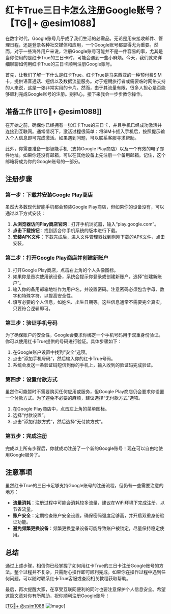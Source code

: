 # 红卡True三日卡怎么注册Google账号？【TG💪+ @esim1088】

在数字时代，Google账号几乎成了我们生活的必需品。无论是用来接收邮件、管理日程，还是登录各种社交媒体和应用，一个Google账号都显得尤为重要。然而，对于一些海外用户来说，注册Google账号可能并不是一件容易的事，尤其是当你使用的是红卡True的三日卡时，可能会遇到一些小麻烦。今天，我们就来详细聊聊如何用红卡True的三日卡顺利注册Google账号。

首先，让我们了解一下什么是红卡True。红卡True是马来西亚的一种预付费SIM卡，提供语音通话、短信以及数据流量服务。对于短期旅行者或需要临时网络支持的人来说，这是一张非常实用的卡片。然而，由于其流量有限，很多人担心是否能够顺利完成Google账号的注册。别担心，接下来我会一步步教你操作。

## 准备工作 [[TG💪+ @esim1088]]

在开始之前，确保你已经拥有一张红卡True的三日卡，并且手机已经成功激活并连接到互联网。通常情况下，激活过程很简单：将SIM卡插入手机后，按照提示输入个人信息即可完成激活。如果遇到问题，可以联系客服寻求帮助。

此外，你需要准备一部智能手机（支持Google Play商店）以及一个有效的电子邮件地址。如果你还没有邮箱，可以在其他设备上先注册一个备用邮箱。记住，这个邮箱将成为你的Google账号的一部分。

## 注册步骤

### 第一步：下载并安装Google Play商店

虽然大多数现代智能手机都会预装Google Play商店，但如果你的设备没有，可以通过以下方式安装：

1. **从浏览器访问Play商店官网**：打开手机浏览器，输入“play.google.com”。
2. **点击下载按钮**：找到适合你手机系统的版本进行下载。
3. **安装APK文件**：下载完成后，进入文件管理器找到刚刚下载的APK文件，点击安装。

### 第二步：打开Google Play商店并创建新账户

1. 打开Google Play商店，点击右上角的个人头像图标。
2. 如果你是首次使用该设备，系统会提示你登录或创建新账户。选择“创建新账户”。
3. 输入你的备用邮箱地址作为用户名，并设置密码。注意密码必须包含字母、数字和特殊字符，以提高安全性。
4. 填写必要的个人信息，如姓名、出生日期等。这些信息通常不需要完全真实，只要符合逻辑即可。

### 第三步：验证手机号码

为了确保账户的安全性，Google会要求你绑定一个手机号码用于双重身份验证。你可以使用红卡True提供的号码进行验证。具体步骤如下：

1. 在Google账户设置中找到“安全”选项。
2. 点击“添加手机号码”，然后输入你的红卡True号码。
3. 系统会发送一条验证码短信到你的手机上，输入收到的验证码完成验证。

### 第四步：设置付款方式

虽然你可能暂时不需要购买任何应用或服务，但Google Play商店仍会要求你设置一个付款方式。为了避免不必要的麻烦，建议选择“无付款方式”选项。

1. 在Google Play商店中，点击左上角的菜单图标。
2. 选择“付款设置”。
3. 点击“添加付款方式”，然后选择“无付款方式”。

### 第五步：完成注册

完成以上所有步骤后，你就成功注册了一个新的Google账号！现在可以自由地使用Google服务了。

## 注意事项

虽然红卡True的三日卡足够支持Google账号的注册流程，但仍有一些需要注意的地方：

- **流量消耗**：注册过程中可能会消耗较多流量，建议在WiFi环境下完成注册，以节省流量。
- **账户安全**：定期检查账户安全设置，确保密码强度足够高，并开启双重身份验证功能。
- **避免频繁更换设备**：频繁更换登录设备可能导致账户被锁定，尽量保持稳定使用。

## 总结

通过上述步骤，相信你已经掌握了如何用红卡True的三日卡注册Google账号的方法。整个过程并不复杂，只需耐心操作即可顺利完成。如果你在操作过程中遇到任何问题，可以随时联系红卡True客服或查阅相关教程获取帮助。

最后，再次提醒大家，在享受互联网便利的同时也要注意保护个人信息安全。希望这篇文章对你有所帮助，祝你顺利注册Google账号！

[[TG💪+ @esim1088](https://t.me/s/esim1088) ![Image](https://i.postimg.cc/4NQfJmqS/Snipaste-2025-05-13-00-14-12.png)]